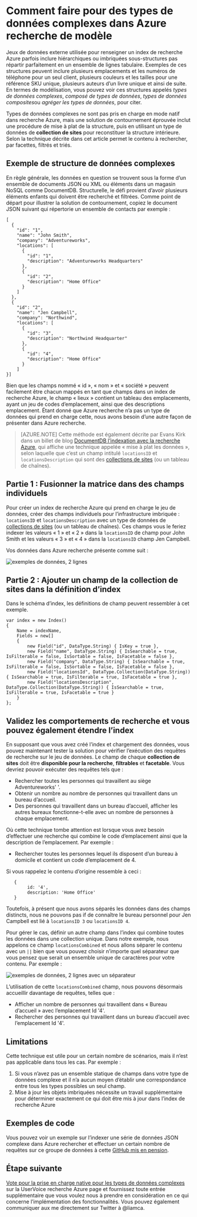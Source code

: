 <properties
    pageTitle="Comment modeler des types de données complexes dans Azure recherche | Recherche de Microsoft Azure"
    description="Imbriqués ou structures de données hiérarchiques peuvent être modélisation dans un index de recherche Azure à l’aide du jeu de lignes plane et type de données de collections de sites."
    services="search"
    documentationCenter=""
    authors="LiamCa"
    manager="pablocas"
    editor=""
    tags="complex data types; compound data types; aggregate data types"
/>

<tags
    ms.service="search"
    ms.devlang="na"
    ms.workload="search"
    ms.topic="article"
    ms.tgt_pltfrm="na"
    ms.date="09/07/2016"
    ms.author="liamca"
/>

# <a name="how-to-model-complex-data-types-in-azure-search"></a>Comment faire pour des types de données complexes dans Azure recherche de modèle

Jeux de données externe utilisée pour renseigner un index de recherche Azure parfois inclure hiérarchiques ou imbriquées sous-structures pas répartir parfaitement en un ensemble de lignes tabulaire. Exemples de ces structures peuvent inclure plusieurs emplacements et les numéros de téléphone pour un seul client, plusieurs couleurs et les tailles pour une référence SKU unique, plusieurs auteurs d’un livre unique et ainsi de suite. En termes de modélisation, vous pouvez voir ces structures appelés *types de données complexes*, *composé de types de données*, *types de données composites*ou *agréger les types de données*, pour citer.

Types de données complexes ne sont pas pris en charge en mode natif dans recherche Azure, mais une solution de contournement éprouvée inclut une procédure de mise à plat de la structure, puis en utilisant un type de données de **collection de sites** pour reconstituer la structure intérieure. Selon la technique décrite dans cet article permet le contenu à rechercher, par facettes, filtrés et triés.

## <a name="example-of-a-complex-data-structure"></a>Exemple de structure de données complexes

En règle générale, les données en question se trouvent sous la forme d’un ensemble de documents JSON ou XML ou éléments dans un magasin NoSQL comme DocumentDB. Structurelle, le défi provient d’avoir plusieurs éléments enfants qui doivent être recherché et filtrées.  Comme point de départ pour illustrer la solution de contournement, copiez le document JSON suivant qui répertorie un ensemble de contacts par exemple :

~~~~~
[
  {
    "id": "1",
    "name": "John Smith",
    "company": "Adventureworks",
    "locations": [
      {
        "id": "1",
        "description": "Adventureworks Headquarters"
      },
      {
        "id": "2",
        "description": "Home Office"
      }
    ]
  }, 
  {
    "id": "2",
    "name": "Jen Campbell",
    "company": "Northwind",
    "locations": [
      {
        "id": "3",
        "description": "Northwind Headquarter"
      },
      {
        "id": "4",
        "description": "Home Office"
      }
    ]
}]
~~~~~

Bien que les champs nommé « id », « nom » et « société » peuvent facilement être chacun mappés en tant que champs dans un index de recherche Azure, le champ « lieux » contient un tableau des emplacements, ayant un jeu de codes d’emplacement, ainsi que des descriptions emplacement. Étant donné que Azure recherche n’a pas un type de données qui prend en charge cette, nous avons besoin d’une autre façon de présenter dans Azure recherche. 

> [AZURE.NOTE] Cette méthode est également décrite par Evans Kirk dans un billet de blog [DocumentDB l’indexation avec la recherche Azure](https://blogs.msdn.microsoft.com/kaevans/2015/03/09/indexing-documentdb-with-azure-seach/), qui affiche une technique appelée « mise à plat les données », selon laquelle que c’est un champ intitulé `locationsID` et `locationsDescription` qui sont des [collections de sites](https://msdn.microsoft.com/library/azure/dn798938.aspx) (ou un tableau de chaînes).   

## <a name="part-1-flatten-the-array-into-individual-fields"></a>Partie 1 : Fusionner la matrice dans des champs individuels

Pour créer un index de recherche Azure qui prend en charge le jeu de données, créer des champs individuels pour l’infrastructure imbriquée : `locationsID` et `locationsDescription` avec un type de données de [collections de sites](https://msdn.microsoft.com/library/azure/dn798938.aspx) (ou un tableau de chaînes). Ces champs vous le feriez indexer les valeurs « 1 » et « 2 » dans la `locationsID` de champ pour John Smith et les valeurs « 3 » et « 4 » dans la `locationsID` champ Jen Campbell.  

Vos données dans Azure recherche présente comme suit : 

![exemples de données, 2 lignes](./media/search-howto-complex-data-types/sample-data.png)


## <a name="part-2-add-a-collection-field-in-the-index-definition"></a>Partie 2 : Ajouter un champ de la collection de sites dans la définition d’index

Dans le schéma d’index, les définitions de champ peuvent ressembler à cet exemple.

~~~~
var index = new Index()
{
    Name = indexName,
    Fields = new[]
    {
        new Field("id", DataType.String) { IsKey = true },
        new Field("name", DataType.String) { IsSearchable = true, IsFilterable = false, IsSortable = false, IsFacetable = false },
        new Field("company", DataType.String) { IsSearchable = true, IsFilterable = false, IsSortable = false, IsFacetable = false },
        new Field("locationsId", DataType.Collection(DataType.String)) { IsSearchable = true, IsFilterable = true, IsFacetable = true },
        new Field("locationsDescription", DataType.Collection(DataType.String)) { IsSearchable = true, IsFilterable = true, IsFacetable = true }
    }
};
~~~~

## <a name="validate-search-behaviors-and-optionally-extend-the-index"></a>Validez les comportements de recherche et vous pouvez également étendre l’index

En supposant que vous avez créé l’index et chargement des données, vous pouvez maintenant tester la solution pour vérifier l’exécution des requêtes de recherche sur le jeu de données. Le champ de chaque **collection de sites** doit être **disponible pour la recherche**, **filtrables** et **facetable**. Vous devriez pouvoir exécuter des requêtes tels que :

* Rechercher toutes les personnes qui travaillent au siège Adventureworks' '.
* Obtenir un nombre au nombre de personnes qui travaillent dans un bureau d’accueil.  
* Des personnes qui travaillent dans un bureau d’accueil, afficher les autres bureaux fonctionne-t-elle avec un nombre de personnes à chaque emplacement.  

Où cette technique tombe attention est lorsque vous avez besoin d’effectuer une recherche qui combine le code d’emplacement ainsi que la description de l’emplacement. Par exemple :

* Rechercher toutes les personnes lequel ils disposent d’un bureau à domicile et contient un code d’emplacement de 4.  

Si vous rappelez le contenu d’origine ressemble à ceci :

~~~~
   {
        id: '4',
        description: 'Home Office'
   }
~~~~

Toutefois, à présent que nous avons séparés les données dans des champs distincts, nous ne pouvons pas if de connaître le bureau personnel pour Jen Campbell est lié à `locationsID 3` ou `locationsID 4`.  

Pour gérer le cas, définir un autre champ dans l’index qui combine toutes les données dans une collection unique.  Dans notre exemple, nous appelons ce champ `locationsCombined` et nous allons séparer le contenu avec un `||` bien que vous pouvez choisir n’importe quel séparateur que vous pensez que serait un ensemble unique de caractères pour votre contenu. Par exemple : 

![exemples de données, 2 lignes avec un séparateur](./media/search-howto-complex-data-types/sample-data-2.png)

L’utilisation de cette `locationsCombined` champ, nous pouvons désormais accueillir davantage de requêtes, telles que :

* Afficher un nombre de personnes qui travaillent dans « Bureau d’accueil » avec l’emplacement Id '4'.  
* Rechercher des personnes qui travaillent dans un bureau d’accueil avec l’emplacement Id '4'. 

## <a name="limitations"></a>Limitations

Cette technique est utile pour un certain nombre de scénarios, mais il n’est pas applicable dans tous les cas.  Par exemple :

1. Si vous n’avez pas un ensemble statique de champs dans votre type de données complexe et il n’a aucun moyen d’établir une correspondance entre tous les types possibles un seul champ. 
2. Mise à jour les objets imbriquées nécessite un travail supplémentaire pour déterminer exactement ce qui doit être mis à jour dans l’index de recherche Azure

## <a name="sample-code"></a>Exemples de code

Vous pouvez voir un exemple sur l’indexer une série de données JSON complexe dans Azure rechercher et effectuer un certain nombre de requêtes sur ce groupe de données à cette [GitHub mis en pension](https://github.com/liamca/AzureSearchComplexTypes).

## <a name="next-step"></a>Étape suivante

[Vote pour la prise en charge native pour les types de données complexes](https://feedback.azure.com/forums/263029-azure-search) sur la UserVoice recherche Azure page et fournissez toute entrée supplémentaire que vous voulez nous à prendre en considération en ce qui concerne l’implémentation des fonctionnalités. Vous pouvez également communiquer aux me directement sur Twitter à @liamca.


 